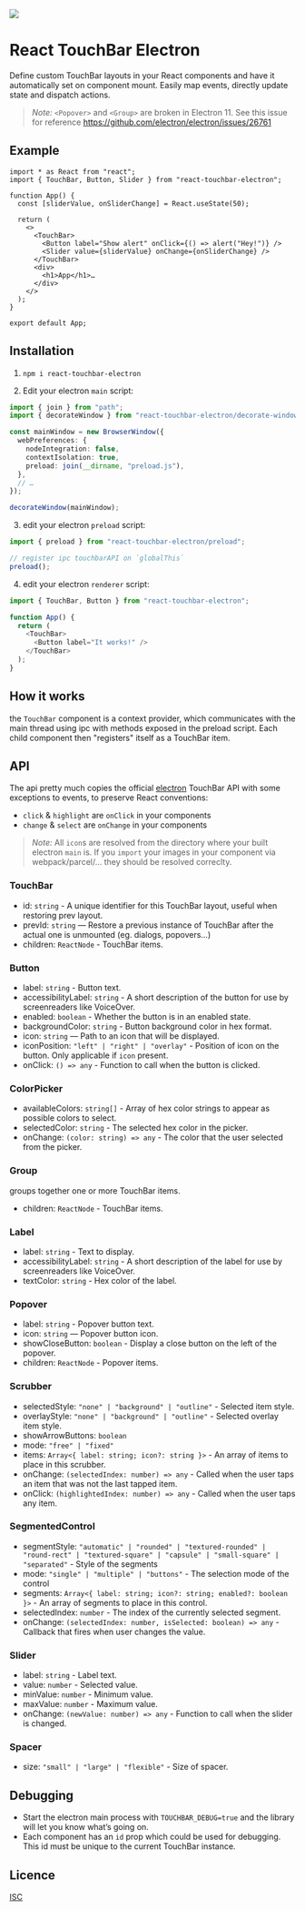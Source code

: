 ![](https://repository-images.githubusercontent.com/93372157/8c28ef00-575d-11eb-83fd-8840c4de6be3)

# React TouchBar Electron

Define custom TouchBar layouts in your React components and have it automatically set on component mount. Easily map events, directly update state and dispatch actions.

> _Note:_ `<Popover>` and `<Group>` are broken in Electron 11. See this issue for reference https://github.com/electron/electron/issues/26761

## Example

```tsx
import * as React from "react";
import { TouchBar, Button, Slider } from "react-touchbar-electron";

function App() {
  const [sliderValue, onSliderChange] = React.useState(50);

  return (
    <>
      <TouchBar>
        <Button label="Show alert" onClick={() => alert("Hey!")} />
        <Slider value={sliderValue} onChange={onSliderChange} />
      </TouchBar>
      <div>
        <h1>App</h1>…
      </div>
    </>
  );
}

export default App;
```

## Installation

1. `npm i react-touchbar-electron`

2. Edit your electron `main` script:

```ts
import { join } from "path";
import { decorateWindow } from "react-touchbar-electron/decorate-window";

const mainWindow = new BrowserWindow({
  webPreferences: {
    nodeIntegration: false,
    contextIsolation: true,
    preload: join(__dirname, "preload.js"),
  },
  // …
});

decorateWindow(mainWindow);
```

3. edit your electron `preload` script:

```js
import { preload } from "react-touchbar-electron/preload";

// register ipc touchbarAPI on `globalThis`
preload();
```

4. edit your electron `renderer` script:

```js
import { TouchBar, Button } from "react-touchbar-electron";

function App() {
  return (
    <TouchBar>
      <Button label="It works!" />
    </TouchBar>
  );
}
```

## How it works

the `TouchBar` component is a context provider, which communicates with the main thread using ipc with methods exposed in the preload script. Each child component then "registers" itself as a TouchBar item.

## API

The api pretty much copies the official [electron](https://github.com/electron/electron/blob/master/docs/api/touch-bar.md)
TouchBar API with some exceptions to events, to preserve React conventions:

- `click` & `highlight` are `onClick` in your components
- `change` & `select` are `onChange` in your components

> _Note:_ All `icon`s are resolved from the directory where your built electron `main` is. If you `import` your images in your component via webpack/parcel/… they should be resolved correclty.

### TouchBar

- id: `string` - A unique identifier for this TouchBar layout, useful when restoring prev layout.
- prevId: `string` — Restore a previous instance of TouchBar after the actual one is unmounted (eg. dialogs, popovers…)
- children: `ReactNode` - TouchBar items.

### Button

- label: `string` - Button text.
- accessibilityLabel: `string` - A short description of the button for use by screenreaders like VoiceOver.
- enabled: `boolean` - Whether the button is in an enabled state.
- backgroundColor: `string` - Button background color in hex format.
- icon: `string` — Path to an icon that will be displayed.
- iconPosition: `"left" | "right" | "overlay"` - Position of icon on the button. Only applicable if `icon` present.
- onClick: `() => any` - Function to call when the button is clicked.

### ColorPicker

- availableColors: `string[]` - Array of hex color strings to appear as possible colors to select.
- selectedColor: `string` - The selected hex color in the picker.
- onChange: `(color: string) => any` - The color that the user selected from the picker.

### Group

groups together one or more TouchBar items.

- children: `ReactNode` - TouchBar items.

### Label

- label: `string` - Text to display.
- accessibilityLabel: `string` - A short description of the label for use by screenreaders like VoiceOver.
- textColor: `string` - Hex color of the label.

### Popover

- label: `string` - Popover button text.
- icon: `string` — Popover button icon.
- showCloseButton: `boolean` - Display a close button on the left of the popover.
- children: `ReactNode` - Popover items.

### Scrubber

- selectedStyle: `"none" | "background" | "outline"` - Selected item style.
- overlayStyle: `"none" | "background" | "outline"` - Selected overlay item style.
- showArrowButtons: `boolean`
- mode: `"free" | "fixed"`
- items: `Array<{ label: string; icon?: string }>` - An array of items to place in this scrubber.
- onChange: `(selectedIndex: number) => any` - Called when the user taps an item that was not the last tapped item.
- onClick: `(highlightedIndex: number) => any` - Called when the user taps any item.

### SegmentedControl

- segmentStyle: `"automatic" | "rounded" | "textured-rounded" | "round-rect" | "textured-square" | "capsule" | "small-square" | "separated"` - Style of the segments
- mode: `"single" | "multiple" | "buttons"` - The selection mode of the control
- segments: `Array<{ label: string; icon?: string; enabled?: boolean }>` - An array of segments to place in this control.
- selectedIndex: `number` - The index of the currently selected segment.
- onChange: `(selectedIndex: number, isSelected: boolean) => any` - Callback that fires when user changes the value.

### Slider

- label: `string` - Label text.
- value: `number` - Selected value.
- minValue: `number` - Minimum value.
- maxValue: `number` - Maximum value.
- onChange: `(newValue: number) => any` - Function to call when the slider is changed.

### Spacer

- size: `"small" | "large" | "flexible"` - Size of spacer.

## Debugging

- Start the electron main process with `TOUCHBAR_DEBUG=true` and the library will let you know what’s going on.
- Each component has an `id` prop which could be used for debugging. This id must be unique to the current TouchBar instance.

## Licence

[ISC](./LICENSE.md)
